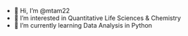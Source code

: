 - 👋 Hi, I’m @mtam22
- 👀 I’m interested in Quantitative Life Sciences & Chemistry
- 🌱 I’m currently learning Data Analysis in Python

<!---
mtam22/mtam22 is a ✨ special ✨ repository because its `README.md` (this file) appears on your GitHub profile.
You can click the Preview link to take a look at your changes.
--->
